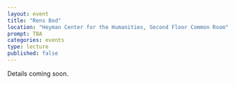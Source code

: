```yaml
---
layout: event
title: "Rens Bod"
location: "Heyman Center for the Humanities, Second Floor Common Room"
prompt: TBA
categories: events
type: lecture
published: false
---
```


Details coming soon.
